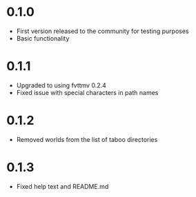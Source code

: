 0.1.0
=====
- First version released to the community for testing purposes
- Basic functionality

0.1.1
=====
- Upgraded to using fvttmv 0.2.4
- Fixed issue with special characters in path names

0.1.2
=====
- Removed worlds from the list of taboo directories

0.1.3
=====
- Fixed help text and README.md
